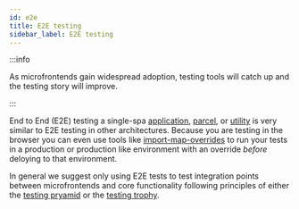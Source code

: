 ```yaml
---
id: e2e
title: E2E testing
sidebar_label: E2E testing
---
```


:::info

As microfrontends gain widespread adoption, testing tools will catch up and the testing story will improve.

:::

End to End (E2E) testing a single-spa [application](/docs/module-types#applications), [parcel](/docs/module-types#parcels), or [utility](/docs/module-types/#utilities) is very similar to E2E testing in other architectures. Because you are testing in the browser you can even use tools like [import-map-overrides](https://github.com/joeldenning/import-map-overrides) to run your tests in a production or production like environment with an override _before_ deloying to that environment. 

In general we suggest only using E2E tests to test integration points between microfrontends and core functionality following principles of either the [testing pryamid](https://www.browserstack.com/guide/testing-pyramid-for-test-automation) or the [testing trophy](https://kentcdodds.com/blog/write-tests).